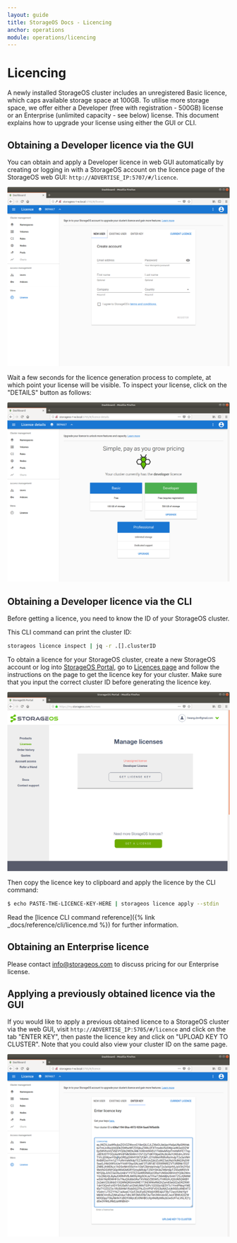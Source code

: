 ```yaml
---
layout: guide
title: StorageOS Docs - Licencing
anchor: operations
module: operations/licencing
---
```


# Licencing

A newly installed StorageOS cluster includes an unregistered Basic licence,
which caps available storage space at 100GB.  To utilise more storage space, we
offer either a Developer (free with registration - 500GB) license or an
Enterprise (unlimited capacity - see below) license. This document explains how
to upgrade your license using either the GUI or CLI.

## Obtaining a Developer licence via the GUI

You can obtain and apply a Developer licence in web GUI automatically by
creating or logging in with a StorageOS account on the licence page of the
StorageOS web GUI: `http://ADVERTISE_IP:5707/#/licence`.

![Licence Login](/images/docs/operations/licencing/licence-login.png)

Wait a few seconds for the licence generation process to complete, at which
point your license will be visible. To inspect your license, click on the
"DETAILS" button as follows:

![Developer Licence](/images/docs/operations/licencing/developer-licence.png)

## Obtaining a Developer licence via the CLI

Before getting a licence, you need to know the ID of your StorageOS cluster.

This CLI command can print the cluster ID:

```bash
storageos licence inspect | jq -r .[].clusterID
```

To obtain a licence for your StorageOS cluster, create a new StorageOS account
or log into [StorageOS Portal](https://my.storageos.com), go to [Licences
page](https://my.storageos.com/licenses) and follow the instructions on the
page to get the licence key for your cluster. Make sure that you input the
correct cluster ID before generating the licence key.

![Get Licence](/images/docs/operations/licencing/get-licence.png)

Then copy the licence key to clipboard and apply the licence by the CLI command:

```bash
$ echo PASTE-THE-LICENCE-KEY-HERE | storageos licence apply --stdin
```

Read the [licence CLI command reference]({% link _docs/reference/cli/licence.md
%}) for further information.

## Obtaining an Enterprise licence

Please contact [info@storageos.com](mailto:info@storageos.com) to discuss
pricing for our Enterprise license.

## Applying a previously obtained licence via the GUI

If you would like to apply a previous obtained licence to a StorageOS cluster
via the web GUI, visit `http://ADVERTISE_IP:5705/#/licence` and click on the
tab "ENTER KEY", then paste the licence key and click on "UPLOAD KEY TO
CLUSTER". Note that you could also view your cluster ID on the same page.

![Apply Licence Key](/images/docs/operations/licencing/apply-licence-key.png)


